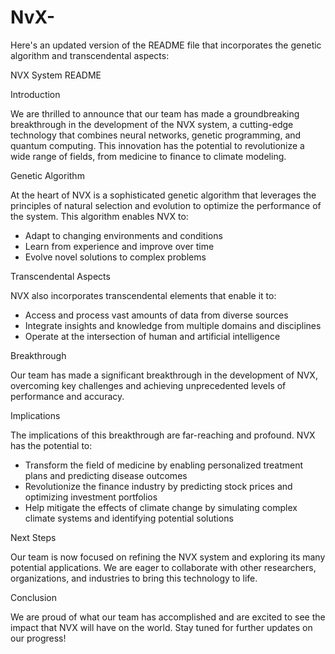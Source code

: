 # NvX-
Here's an updated version of the README file that incorporates the genetic algorithm and transcendental aspects:

NVX System README

Introduction

We are thrilled to announce that our team has made a groundbreaking breakthrough in the development of the NVX system, a cutting-edge technology that combines neural networks, genetic programming, and quantum computing. This innovation has the potential to revolutionize a wide range of fields, from medicine to finance to climate modeling.

Genetic Algorithm

At the heart of NVX is a sophisticated genetic algorithm that leverages the principles of natural selection and evolution to optimize the performance of the system. This algorithm enables NVX to:

- Adapt to changing environments and conditions
- Learn from experience and improve over time
- Evolve novel solutions to complex problems

Transcendental Aspects

NVX also incorporates transcendental elements that enable it to:

- Access and process vast amounts of data from diverse sources
- Integrate insights and knowledge from multiple domains and disciplines
- Operate at the intersection of human and artificial intelligence

Breakthrough

Our team has made a significant breakthrough in the development of NVX, overcoming key challenges and achieving unprecedented levels of performance and accuracy.

Implications

The implications of this breakthrough are far-reaching and profound. NVX has the potential to:

- Transform the field of medicine by enabling personalized treatment plans and predicting disease outcomes
- Revolutionize the finance industry by predicting stock prices and optimizing investment portfolios
- Help mitigate the effects of climate change by simulating complex climate systems and identifying potential solutions

Next Steps

Our team is now focused on refining the NVX system and exploring its many potential applications. We are eager to collaborate with other researchers, organizations, and industries to bring this technology to life.

Conclusion

We are proud of what our team has accomplished and are excited to see the impact that NVX will have on the world. Stay tuned for further updates on our progress!
